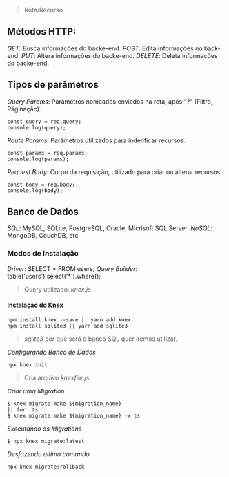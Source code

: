 > Rota/Recurso



## Métodos HTTP:

*GET*: Busca informações do backe-end.
*POST*: Edita informações no back-end.
*PUT*: Altera informações do backe-end.
*DELETE*: Deleta informações do backe-end.  


## Tipos de parâmetros

*Query Params*: Parâmetros nomeados enviados na rota, após "?" (Filtro, Páginação).

```
const query = req.query;
console.log(query);
```

*Route Params*: Parâmetros utilizados para indenficar recursos.

```
const params = req.params;
console.log(params);
```
*Request Body*: Corpo da requisição, utilizado para criar ou alterar recursos.
```
const body = req.body;
console.log(body);
```

## Banco de Dados
*SQL*: MySQL, SQLite, PostgreSQL, Oracle, Micrisoft SQL Server.
*NoSQL*: MongoDB, CouchDB, etc

### Modos de Instalação
*Driver*: SELECT * FROM users;
*Query Builder*: table('users').select('*').where();
> Query utilizado: *knex.js*

#### Instalação do Knex
```
npm install knex --save || yarn add knex
npm install sqlite3 || yarn add sqlite3
```
> *sqlite3* por que será o banco SQL quer iremos utilizar.

*Configurando Banco de Dados*
```
npx knex init
```
> Cria arquivo _knexfile.js_


*Criar uma Migration*
```
$ knex migrate:make ${migration_name}
|| for .ts
$ knex migrate:make ${migration_name} -x ts
```
*Executando as Migrations*
```
$ npx knex migrate:latest
```

*Desfazendo ultimo comando*
```
npx knex migrate:rollback
```